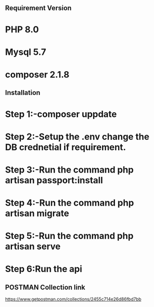 ## Requirement Version

# PHP 8.0
# Mysql 5.7
# composer  2.1.8


## Installation

# Step 1:-composer uppdate
# Step 2:-Setup the .env change the DB crednetial if requirement.
# Step 3:-Run the command php artisan passport:install
# Step 4:-Run the command php artisan migrate
# Step 5:-Run the command php artisan serve
# Step 6:Run the api 

## POSTMAN Collection link
https://www.getpostman.com/collections/2455c714e26d86fbd7bb
